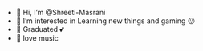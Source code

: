 - 👋 Hi, I’m @Shreeti-Masrani
- 👀 I’m interested in Learning new things and gaming :stuck_out_tongue:
- 🌱 Graduated :two_hearts:
- :musical_note: love music

<!---
Shreeti-Masrani/Shreeti-Masrani is a ✨ special ✨ repository because its `README.md` (this file) appears on your GitHub profile.
You can click the Preview link to take a look at your changes.
--->
